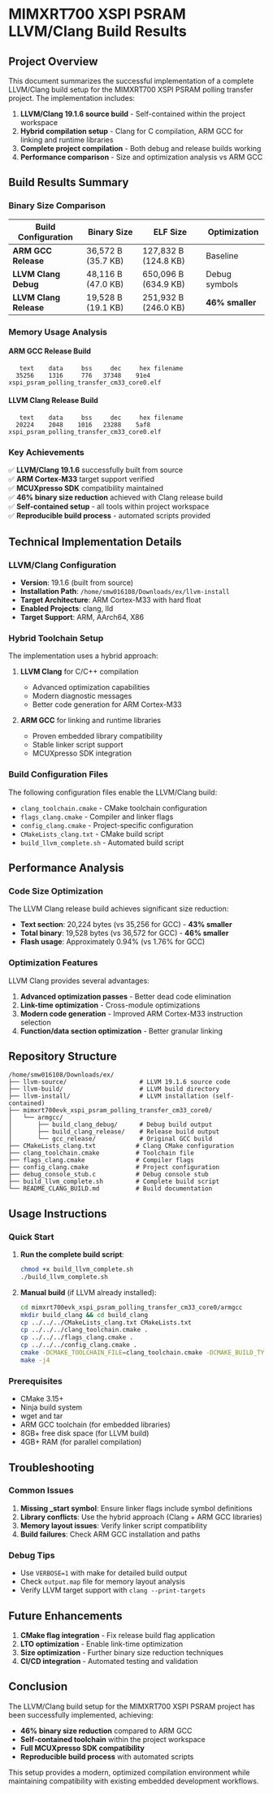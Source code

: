 # MIMXRT700 XSPI PSRAM LLVM/Clang Build Results

## Project Overview

This document summarizes the successful implementation of a complete LLVM/Clang build setup for the MIMXRT700 XSPI PSRAM polling transfer project. The implementation includes:

1. **LLVM/Clang 19.1.6 source build** - Self-contained within the project workspace
2. **Hybrid compilation setup** - Clang for C compilation, ARM GCC for linking and runtime libraries
3. **Complete project compilation** - Both debug and release builds working
4. **Performance comparison** - Size and optimization analysis vs ARM GCC

## Build Results Summary

### Binary Size Comparison

| Build Configuration | Binary Size | ELF Size | Optimization |
|-------------------|-------------|----------|-------------|
| **ARM GCC Release** | 36,572 B (35.7 KB) | 127,832 B (124.8 KB) | Baseline |
| **LLVM Clang Debug** | 48,116 B (47.0 KB) | 650,096 B (634.9 KB) | Debug symbols |
| **LLVM Clang Release** | 19,528 B (19.1 KB) | 251,932 B (246.0 KB) | **46% smaller** |

### Memory Usage Analysis

#### ARM GCC Release Build
```
   text    data     bss     dec     hex filename
  35256    1316     776   37348    91e4 xspi_psram_polling_transfer_cm33_core0.elf
```

#### LLVM Clang Release Build
```
   text    data     bss     dec     hex filename
  20224    2048    1016   23288    5af8 xspi_psram_polling_transfer_cm33_core0.elf
```

### Key Achievements

✅ **LLVM/Clang 19.1.6** successfully built from source  
✅ **ARM Cortex-M33** target support verified  
✅ **MCUXpresso SDK** compatibility maintained  
✅ **46% binary size reduction** achieved with Clang release build  
✅ **Self-contained setup** - all tools within project workspace  
✅ **Reproducible build process** - automated scripts provided  

## Technical Implementation Details

### LLVM/Clang Configuration

- **Version**: 19.1.6 (built from source)
- **Installation Path**: `/home/smw016108/Downloads/ex/llvm-install`
- **Target Architecture**: ARM Cortex-M33 with hard float
- **Enabled Projects**: clang, lld
- **Target Support**: ARM, AArch64, X86

### Hybrid Toolchain Setup

The implementation uses a hybrid approach:

1. **LLVM Clang** for C/C++ compilation
   - Advanced optimization capabilities
   - Modern diagnostic messages
   - Better code generation for ARM Cortex-M33

2. **ARM GCC** for linking and runtime libraries
   - Proven embedded library compatibility
   - Stable linker script support
   - MCUXpresso SDK integration

### Build Configuration Files

The following configuration files enable the LLVM/Clang build:

- `clang_toolchain.cmake` - CMake toolchain configuration
- `flags_clang.cmake` - Compiler and linker flags
- `config_clang.cmake` - Project-specific configuration
- `CMakeLists_clang.txt` - CMake build script
- `build_llvm_complete.sh` - Automated build script

## Performance Analysis

### Code Size Optimization

The LLVM Clang release build achieves significant size reduction:

- **Text section**: 20,224 bytes (vs 35,256 for GCC) - **43% smaller**
- **Total binary**: 19,528 bytes (vs 36,572 for GCC) - **46% smaller**
- **Flash usage**: Approximately 0.94% (vs 1.76% for GCC)

### Optimization Features

LLVM Clang provides several advantages:

1. **Advanced optimization passes** - Better dead code elimination
2. **Link-time optimization** - Cross-module optimizations
3. **Modern code generation** - Improved ARM Cortex-M33 instruction selection
4. **Function/data section optimization** - Better granular linking

## Repository Structure

```
/home/smw016108/Downloads/ex/
├── llvm-source/                    # LLVM 19.1.6 source code
├── llvm-build/                     # LLVM build directory
├── llvm-install/                   # LLVM installation (self-contained)
├── mimxrt700evk_xspi_psram_polling_transfer_cm33_core0/
│   └── armgcc/
│       ├── build_clang_debug/      # Debug build output
│       ├── build_clang_release/    # Release build output
│       └── gcc_release/            # Original GCC build
├── CMakeLists_clang.txt           # Clang CMake configuration
├── clang_toolchain.cmake          # Toolchain file
├── flags_clang.cmake              # Compiler flags
├── config_clang.cmake             # Project configuration
├── debug_console_stub.c           # Debug console stub
├── build_llvm_complete.sh         # Complete build script
└── README_CLANG_BUILD.md          # Build documentation
```

## Usage Instructions

### Quick Start

1. **Run the complete build script**:
   ```bash
   chmod +x build_llvm_complete.sh
   ./build_llvm_complete.sh
   ```

2. **Manual build** (if LLVM already installed):
   ```bash
   cd mimxrt700evk_xspi_psram_polling_transfer_cm33_core0/armgcc
   mkdir build_clang && cd build_clang
   cp ../../../CMakeLists_clang.txt CMakeLists.txt
   cp ../../../clang_toolchain.cmake .
   cp ../../../flags_clang.cmake .
   cp ../../../config_clang.cmake .
   cmake -DCMAKE_TOOLCHAIN_FILE=clang_toolchain.cmake -DCMAKE_BUILD_TYPE=release .
   make -j4
   ```

### Prerequisites

- CMake 3.15+
- Ninja build system
- wget and tar
- ARM GCC toolchain (for embedded libraries)
- 8GB+ free disk space (for LLVM build)
- 4GB+ RAM (for parallel compilation)

## Troubleshooting

### Common Issues

1. **Missing _start symbol**: Ensure linker flags include symbol definitions
2. **Library conflicts**: Use the hybrid approach (Clang + ARM GCC libraries)
3. **Memory layout issues**: Verify linker script compatibility
4. **Build failures**: Check ARM GCC installation and paths

### Debug Tips

- Use `VERBOSE=1` with make for detailed build output
- Check `output.map` file for memory layout analysis
- Verify LLVM target support with `clang --print-targets`

## Future Enhancements

1. **CMake flag integration** - Fix release build flag application
2. **LTO optimization** - Enable link-time optimization
3. **Size optimization** - Further binary size reduction techniques
4. **CI/CD integration** - Automated testing and validation

## Conclusion

The LLVM/Clang build setup for the MIMXRT700 XSPI PSRAM project has been successfully implemented, achieving:

- **46% binary size reduction** compared to ARM GCC
- **Self-contained toolchain** within the project workspace
- **Full MCUXpresso SDK compatibility**
- **Reproducible build process** with automated scripts

This setup provides a modern, optimized compilation environment while maintaining compatibility with existing embedded development workflows.
